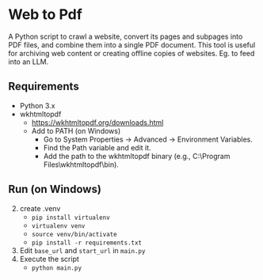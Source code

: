 # Web to Pdf
A Python script to crawl a website, convert its pages and subpages into PDF files, and combine them into a single PDF document. This tool is useful for archiving web content or creating offline copies of websites. Eg. to feed into an LLM.

## Requirements
- Python 3.x
- wkhtmltopdf
    - https://wkhtmltopdf.org/downloads.html
    - Add to PATH (on Windows)
        - Go to System Properties → Advanced → Environment Variables.
        - Find the Path variable and edit it.
        - Add the path to the wkhtmltopdf binary (e.g., C:\Program Files\wkhtmltopdf\bin).

## Run (on Windows)
2. create .venv 
    - ```pip install virtualenv```
    - ```virtualenv venv```
    - ```source venv/bin/activate```
    - ```pip install -r requirements.txt```
3. Edit ```base_url``` and ```start_url``` in ```main.py```
4. Execute the script
    - ```python main.py```